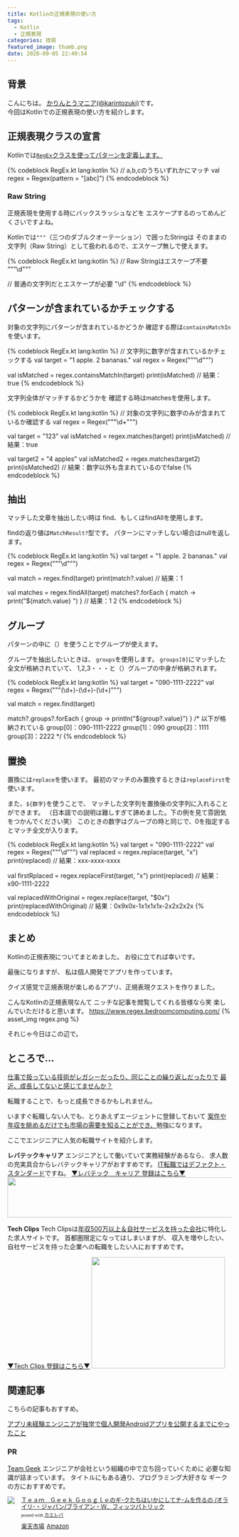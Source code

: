```yaml
---
title: Kotlinの正規表現の使い方
tags:
  - Kotlin
  - 正規表現
categories: 技術
featured_image: thumb.png
date: 2020-09-05 22:49:54
---
```



## 背景
こんにちは。 [かりんとうマニア(@karintozuki)](https://twitter.com/karintozuki)です。  
今回はKotlinでの正規表現の使い方を紹介します。

<!-- more -->
## 正規表現クラスの宣言
Kotlinでは<u>`RegEx`クラスを使ってパターンを定義します。</u>

{% codeblock RegEx.kt lang:kotlin %}
// a,b,cのうちいずれかにマッチ
val regex = Regex(pattern = "[abc]")
{% endcodeblock %}

### Raw String
正規表現を使用する時にバックスラッシュなどを
エスケープするのってめんどくさいですよね。

Kotlinでは`"""`（三つのダブルクオーテーション）で囲ったStringは
そのままの文字列（Raw String）として扱われるので、エスケープ無しで使えます。

{% codeblock RegEx.kt lang:kotlin %}
// Raw Stringはエスケープ不要
"""\d"""

// 普通の文字列だとエスケープが必要
"\\d"
{% endcodeblock %}

## パターンが含まれているかチェックする
対象の文字列にパターンが含まれているかどうか
確認する際は`containsMatchIn`を使います。

{% codeblock RegEx.kt lang:kotlin %}
// 文字列に数字が含まれているかチェックする
val target = "1 apple. 2 bananas."
val regex = Regex("""\d""")

val isMatched = regex.containsMatchIn(target)
print(isMatched) 
// 結果：true
{% endcodeblock %}

文字列全体がマッチするかどうかを
確認する時はmatchesを使用します。

{% codeblock RegEx.kt lang:kotlin %}
// 対象の文字列に数字のみが含まれているか確認する
val regex = Regex("""\d+""")

val target = "123"
val isMatched = regex.matches(target)
print(isMatched)
// 結果：true

val target2 = "4 apples"
val isMatched2 = regex.matches(target2)
print(isMatched2)
// 結果：数字以外も含まれているのでfalse
{% endcodeblock %}

## 抽出
マッチした文章を抽出したい時は
find、もしくはfindAllを使用します。

findの返り値は`MatchResult?`型です。
パターンにマッチしない場合はnullを返します。

{% codeblock RegEx.kt lang:kotlin %}
val target = "1 apple. 2 bananas."
val regex = Regex("""\d""")

val match = regex.find(target)
print(match?.value)
// 結果：1

val matches = regex.findAll(target)
matches?.forEach { match -> print("${match.value} ") }
// 結果：1 2 
{% endcodeblock %}


## グループ
パターンの中に（）を使うことでグループが使えます。

グループを抽出したいときは、
`groups`を使用します。
`groups[0]`にマッチした全文が格納されていて、
1,2,3・・・と（）グループの中身が格納されます。

{% codeblock RegEx.kt lang:kotlin %}
val target = "090-1111-2222"
val regex = Regex("""(\d+)-(\d+)-(\d+)""")

val match = regex.find(target)
 
match?.groups?.forEach { group -> println("${group?.value}") }
/* 以下が格納されている
group[0]：090-1111-2222
group[1]：090
group[2]：1111
group[3]：2222
*/
{% endcodeblock %}

## 置換
置換には`replace`を使います。
最初のマッチのみ置換するときは`replaceFirst`を使います。

また、`${数字}`を使うことで、
マッチした文字列を置換後の文字列に入れることができます。
（日本語での説明は難しすぎて諦めました。下の例を見て雰囲気をつかんでください笑）
このときの数字はグループの時と同じで、0を指定するとマッチ全文が入ります。

{% codeblock RegEx.kt lang:kotlin %}
val target = "090-1111-2222"
val regex = Regex("""\d""")
val replaced = regex.replace(target, "x")
print(replaced)
// 結果：xxx-xxxx-xxxx
 
val firstRplaced = regex.replaceFirst(target, "x")
print(replaced)
// 結果：x90-1111-2222

val replacedWithOriginal = regex.replace(target, "$0x")
print(replacedWithOriginal)
// 結果：0x9x0x-1x1x1x1x-2x2x2x2x
{% endcodeblock %}

## まとめ
Kotlinの正規表現についてまとめました。
お役に立てれば幸いです。

最後になりますが、
私は個人開発でアプリを作っています。

クイズ感覚で正規表現が楽しめるアプリ、正規表現クエストを作りました。

こんなKotlinの正規表現なんて
ニッチな記事を閲覧してくれる皆様なら笑
楽しんでいただけると思います。
https://www.regex.bedroomcomputing.com/
{% asset_img regex.png %}


それじゃ今日はこの辺で。

## ところで...
<u>仕事で扱っている技術がレガシーだったり、同じことの繰り返しだったりで</u>
<u>最近、成長してないと感じてませんか？</u>

転職することで、もっと成長できるかもしれません。

いますぐ転職しない人でも、とりあえずエージェントに登録しておいて
<u>案件や年収を眺めるだけでも市場の需要を知ることができ、</u>勉強になります。

ここでエンジニアに人気の転職サイトを紹介します。

**レバテックキャリア**
エンジニアとして働いていて実務経験があるなら、
求人数の充実具合からレバテックキャリアがおすすめです。
<u>IT転職ではデファクト・スタンダード</u>ですね。
[▼レバテック　キャリア 登録はこちら▼](https://px.a8.net/svt/ejp?a8mat=3H3JXF+8PRGKY+2JK4+ZRIB5 )
<a href="https://px.a8.net/svt/ejp?a8mat=3H3JXF+8PRGKY+2JK4+ZWFS1" rel="nofollow">
<img border="0" width="728" height="90" alt="" src="https://www22.a8.net/svt/bgt?aid=210117795527&wid=001&eno=01&mid=s00000011866006030000&mc=1"></a>
<img border="0" width="1" height="1" src="https://www13.a8.net/0.gif?a8mat=3H3JXF+8PRGKY+2JK4+ZWFS1" alt="">

**Tech Clips**
Tech Clipsは<u>年収500万以上＆自社サービスを持った会社</u>に特化した求人サイトです。
首都圏限定になってはしまいますが、
収入を増やしたい、自社サービスを持った企業への転職をしたい人におすすめです。

[▼Tech Clips 登録はこちら▼](https://px.a8.net/svt/ejp?a8mat=3H3JXF+DE94S2+3SWM+61Z81)
<a href="https://px.a8.net/svt/ejp?a8mat=3H3JXF+DE94S2+3SWM+61Z81" rel="nofollow">
<img border="0" width="300" height="250" alt="" src="https://www20.a8.net/svt/bgt?aid=210117795810&wid=001&eno=01&mid=s00000017743001017000&mc=1"></a>
<img border="0" width="1" height="1" src="https://www12.a8.net/0.gif?a8mat=3H3JXF+DE94S2+3SWM+61Z81" alt="">


## 関連記事
こちらの記事もおすすめ。  

[アプリ未経験エンジニアが独学で個人開発Androidアプリを公開するまでにやったこと](/2020/08/2020-0801-android-selftaught/)

### PR
<u>Team Geek</u>
エンジニアが会社という組織の中で立ち回っていくために
必要な知識が詰まっています。
タイトルにもある通り、プログラミング大好きな
ギークの方におすすめです。
<div class="kaerebalink-box" style="text-align:left;padding-bottom:20px;font-size:small;zoom: 1;overflow: hidden;"><div class="kaerebalink-image" style="float:left;margin:0 15px 10px 0;"><a href="https://rpx.a8.net/svt/ejp?a8mat=3BK2F7+C8KSFM+2HOM+BWGDT&rakuten=y&a8ejpredirect=http%3A%2F%2Fhb.afl.rakuten.co.jp%2Fhgc%2Fg00q0724.2bo11c45.g00q0724.2bo12179%2Fa20081060992_3BK2F7_C8KSFM_2HOM_BWGDT%3Fpc%3Dhttp%253A%252F%252Fitem.rakuten.co.jp%252Fbook%252F12403745%252F%26m%3Dhttp%253A%252F%252Fm.rakuten.co.jp%252Fbook%252Fi%252F16531577%252F" target="_blank"><img src="https://thumbnail.image.rakuten.co.jp/ran/img/2001/0009/784/873/116/303/20010009784873116303_1.jpg?_ex=320x320" style="border: none;"></a></div><div class="kaerebalink-info" style="line-height:120%;zoom: 1;overflow: hidden;"><div class="kaerebalink-name" style="margin-bottom:10px;line-height:120%"><a href="https://rpx.a8.net/svt/ejp?a8mat=3BK2F7+C8KSFM+2HOM+BWGDT&rakuten=y&a8ejpredirect=http%3A%2F%2Fhb.afl.rakuten.co.jp%2Fhgc%2Fg00q0724.2bo11c45.g00q0724.2bo12179%2Fa20081060992_3BK2F7_C8KSFM_2HOM_BWGDT%3Fpc%3Dhttp%253A%252F%252Fitem.rakuten.co.jp%252Fbook%252F12403745%252F%26m%3Dhttp%253A%252F%252Fm.rakuten.co.jp%252Fbook%252Fi%252F16531577%252F" target="_blank">Ｔｅａｍ　Ｇｅｅｋ Ｇｏｏｇｌｅのギ-クたちはいかにしてチ-ムを作るの  /オライリ-・ジャパン/ブライアン・Ｗ．フィッツパトリック</a><div class="kaerebalink-powered-date" style="font-size:8pt;margin-top:5px;font-family:verdana;line-height:120%">posted with <a href="https://kaereba.com" rel="nofollow" target="_blank">カエレバ</a></div></div><div class="kaerebalink-detail" style="margin-bottom:5px;"></div><div class="kaerebalink-link1" style="margin-top:10px;"><div class="shoplinkrakuten" style="display:inline;margin-right:5px"><a href="https://rpx.a8.net/svt/ejp?a8mat=3BK2F7+C8KSFM+2HOM+BWGDT&rakuten=y&a8ejpredirect=http%3A%2F%2Fhb.afl.rakuten.co.jp%2Fhgc%2Fg00q0724.2bo11c45.g00q0724.2bo12179%2Fa20081060992_3BK2F7_C8KSFM_2HOM_BWGDT%3Fpc%3Dhttp%253A%252F%252Fitem.rakuten.co.jp%252Fbook%252F12403745%252F%26m%3Dhttp%253A%252F%252Fm.rakuten.co.jp%252Fbook%252Fi%252F16531577%252F" target="_blank">楽天市場</a></div><div class="shoplinkamazon" style="display:inline;margin-right:5px"><a href="https://px.a8.net/svt/ejp?a8mat=3BK5JU+7IW90Y+249K+BWGDT&a8ejpredirect=https%3A%2F%2Fwww.amazon.co.jp%2Fdp%2F4873116309%2F%3Ftag%3Da8-affi-307152-22" target="_blank">Amazon</a></div></div></div><div class="booklink-footer" style="clear: left"></div></div>
